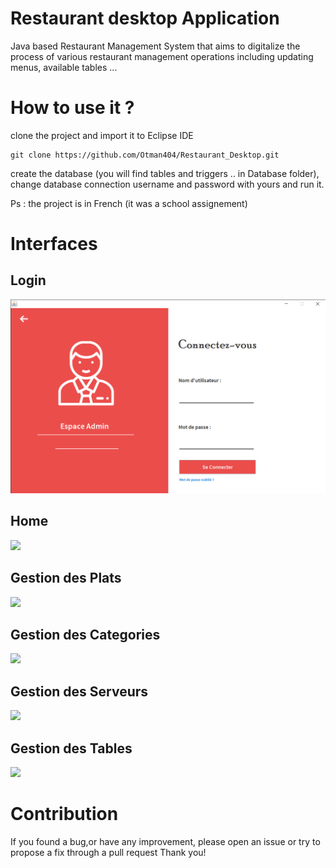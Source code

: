 # Restaurant desktop Application

Java based Restaurant Management System that aims to digitalize the process of various restaurant management operations including updating menus, available tables ...

# How to use it ?

clone the project and import it to Eclipse IDE

```
git clone https://github.com/Otman404/Restaurant_Desktop.git
```

create the database (you will find tables and triggers .. in Database folder), change database connection username and password with yours and run it.

Ps : the project is in French (it was a school assignement)

# Interfaces

## Login
![](screenshots/adminLogin.png)
    
    
## Home
![](screenshots/home.png)


## Gestion des Plats
![](screenshots/gestionPlats.png)


## Gestion des Categories
![](screenshots/gestionCategs.png)


## Gestion des Serveurs
![](screenshots/gestionServeurs.png)

## Gestion des Tables
![](screenshots/gestionTables.png)


# Contribution
If you found a bug,or have any improvement, please open an issue or try to propose a fix through a pull request
Thank you!
